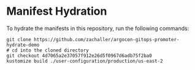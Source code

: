 # Manifest Hydration

To hydrate the manifests in this repository, run the following commands:

```shell
git clone https://github.com/zachaller/argocon-gitops-promoter-hydrate-demo
# cd into the cloned directory
git checkout 4d7065a2e37057f912e26d5f0967d6adb75f2ba0
kustomize build ./user-configuration/production/us-east-2
```
